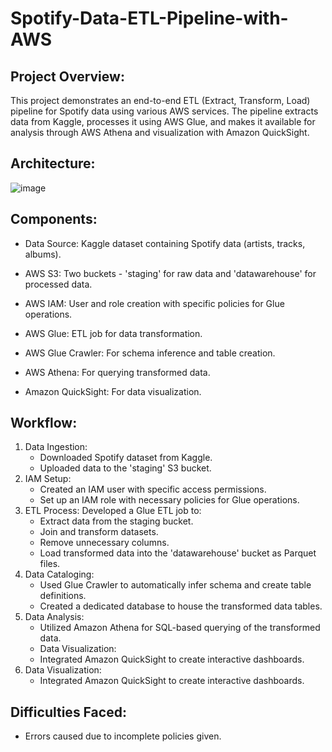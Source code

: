 # Spotify-Data-ETL-Pipeline-with-AWS

## Project Overview:

This project demonstrates an end-to-end ETL (Extract, Transform, Load) pipeline for Spotify data using various AWS services. The pipeline extracts data from Kaggle, processes it using AWS Glue, and makes it available for analysis through AWS Athena and visualization with Amazon QuickSight.

## Architecture:

![image](https://github.com/user-attachments/assets/9e508014-3206-4446-a5a6-51068d5a3651)

## Components:

  - Data Source: Kaggle dataset containing Spotify data (artists, tracks, albums).

  - AWS S3: Two buckets - 'staging' for raw data and 'datawarehouse' for processed data.

  - AWS IAM: User and role creation with specific policies for Glue operations.

  - AWS Glue: ETL job for data transformation.

  - AWS Glue Crawler: For schema inference and table creation.

  - AWS Athena: For querying transformed data.

  - Amazon QuickSight: For data visualization.

## Workflow:

1) Data Ingestion:
    - Downloaded Spotify dataset from Kaggle.
    - Uploaded data to the 'staging' S3 bucket.
2) IAM Setup:
    - Created an IAM user with specific access permissions.
    - Set up an IAM role with necessary policies for Glue operations.
3) ETL Process:
Developed a Glue ETL job to:
    - Extract data from the staging bucket.
    - Join and transform datasets.
    - Remove unnecessary columns.
    - Load transformed data into the 'datawarehouse' bucket as Parquet files.
4) Data Cataloging:
    - Used Glue Crawler to automatically infer schema and create table definitions.
    - Created a dedicated database to house the transformed data tables.
5) Data Analysis:
    - Utilized Amazon Athena for SQL-based querying of the transformed data.
    - Data Visualization:
    - Integrated Amazon QuickSight to create interactive dashboards.
6) Data Visualization:
    - Integrated Amazon QuickSight to create interactive dashboards.

## Difficulties Faced:
   - Errors caused due to incomplete policies given.
